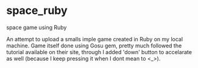 # space_ruby
space game using Ruby


An attempt to upload a smalls imple game created in Ruby on my local machine.
Game itself done using Gosu gem, pretty much followed the tutorial available on their site, through I added 'down' button to accelarate as well (because I keep pressing it when I dont mean to <_>).
